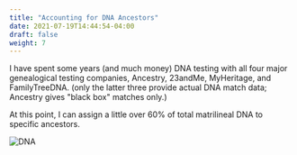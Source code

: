 ```yaml
---
title: "Accounting for DNA Ancestors"
date: 2021-07-19T14:44:54-04:00
draft: false
weight: 7
---
```

I have spent some years (and much money) DNA testing with all four major genealogical testing companies, Ancestry, 23andMe, MyHeritage, and FamilyTreeDNA.
(only the latter three provide actual DNA match data; Ancestry gives "black box" matches only.)

At this point, I can assign a little over 60% of total matrilineal DNA to specific ancestors.

![DNA](/DNA2.jpg)
